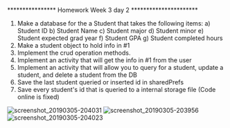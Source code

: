 ****************  Homework Week 3 day 2 **********************
1.  Make a database for the a Student that takes the following items:
          a) Student ID
          b) Student Name
          c) Student major
          d) Student minor
          e) Student expected grad year
          f) Student GPA
          g) Student completed hours
2.  Make a student object to hold info in #1
3.  Implement the crud operation methods.
4.  Implement an activity that will get the info in #1 from the user
5.  Implement an activity that will allow you to query for a student, update a student, and delete a student from the DB
6.  Save the last student queried or inserted id in sharedPrefs
7.  Save every student's id that is queried to a internal storage file (Code online is fixed)

![screenshot_20190305-204031](https://user-images.githubusercontent.com/32153064/53849905-92f25280-3f87-11e9-81ef-06cb2b7fd9e4.png)
![screenshot_20190305-203956](https://user-images.githubusercontent.com/32153064/53849909-9554ac80-3f87-11e9-9f49-cd72b16d965d.png)
![screenshot_20190305-204023](https://user-images.githubusercontent.com/32153064/53849912-971e7000-3f87-11e9-8ea2-c2ebb94e406c.png)

